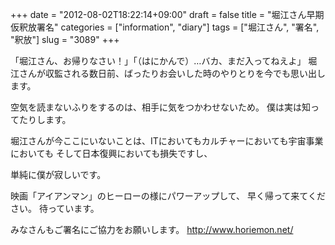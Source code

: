 +++
date = "2012-08-02T18:22:14+09:00"
draft = false
title = "堀江さん早期仮釈放署名"
categories = ["information", "diary"]
tags = ["堀江さん", "署名", "釈放"]
slug = "3089"
+++

「堀江さん、お帰りなさい！」「（はにかんで）…バカ、まだ入ってねえよ」
堀江さんが収監される数日前、ばったりお会いした時のやりとりを今でも思い出します。

空気を読まないふりをするのは、相手に気をつかわせないため。
僕は実は知ってたりします。

堀江さんが今ここにいないことは、ITにおいてもカルチャーにおいても宇宙事業においても
そして日本復興においても損失ですし、

単純に僕が寂しいです。

映画「アイアンマン」のヒーローの様にパワーアップして、
早く帰って来てください。
待っています。

みなさんもご署名にご協力をお願いします。
<a href="http://www.horiemon.net/">http://www.horiemon.net/</a>
